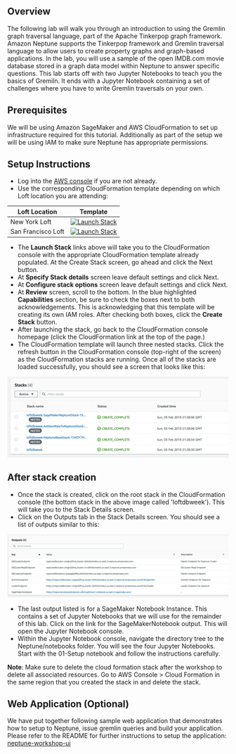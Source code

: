 ## Overview

The following lab will walk you through an introduction to using the Gremlin graph traversal language, part of the Apache Tinkerpop graph framework.  Amazon Neptune supports the Tinkerpop framework and Gremlin traversal language to allow users to create property graphs and graph-based applications.  In the lab, you will use a sample of the open IMDB.com movie database stored in a graph data model within Neptune to answer specific questions.  This lab starts off with two Jupyter Notebooks to teach you the basics of Gremiln.  It ends with a Jupyter Notebook containing a set of challenges where you have to write Gremlin traversals on your own.

## Prerequisites

We will be using Amazon SageMaker and AWS CloudFormation to set up infrastructure required for this tutorial. Additionally as part of the setup we will be using IAM to make sure Neptune has appropriate permissions.  

## Setup Instructions

*   Log into the [AWS console](https://console.aws.amazon.com/) if you are not already.
*   Use the corresponding CloudFormation template depending on which Loft location you are attending:

| Loft Location | Template |
| ------ | -------- |
| New York Loft | [![Launch Stack](https://cdn.rawgit.com/buildkite/cloudformation-launch-stack-button-svg/master/launch-stack.svg)](https://console.aws.amazon.com/cloudformation/home?region=us-east-2#/stacks/new?stackName=loftdbweek&templateURL=https://s3.amazonaws.com/loft-dbweek-neptune-us-east-2/dat310/cfn/neptune-sagemaker-base-stack-dat310.json) |
| San Francisco Loft | [![Launch Stack](https://cdn.rawgit.com/buildkite/cloudformation-launch-stack-button-svg/master/launch-stack.svg)](https://console.aws.amazon.com/cloudformation/home?region=us-west-2#/stacks/new?stackName=loftdbweek&templateURL=https://s3.amazonaws.com/loft-dbweek-neptune-us-west-2/dat310/cfn/neptune-sagemaker-base-stack-dat310.json) |

*   The **Launch Stack** links above will take you to the CloudFormation console with the appropriate CloudFormation template already populated.  At the Create Stack screen, go ahead and click the Next button.
*   At **Specify Stack details** screen leave default settings and click Next.
*   At **Configure stack options** screen leave default settings and click Next.
*   At **Review** screen, scroll to the bottom.  In the blue highlighted **Capabilities** section, be sure to check the boxes next to both acknowledgements.  This is acknowledging that this template will be creating its own IAM roles.  After checking both boxes, click the **Create Stack** button.
*   After launching the stack, go back to the CloudFormation console homepage (click the CloudFormation link at the top of the page.)
*   The CloudFormation template will launch three nested stacks.  Click the refresh button in the CloudFormation console (top-right of the screen) as the CloudFormation stacks are running.  Once all of the stacks are loaded successfully, you should see a screen that looks like this:

![neptune-cfn-success](../img/neptune-cfn-success.png)

## After stack creation

*   Once the stack is created, click on the root stack in the CloudFormation console (the bottom stack in the above image called 'loftdbweek').  This will take you to the Stack Details screen.
*   Click on the Outputs tab in the Stack Details screen.  You should see a list of outputs similar to this:

![neptune-cfn-outputs](../img/neptune-cfn-outputs.png)

*   The last output listed is for a SageMaker Notebook Instance.  This contains a set of Jupyter Notebooks that we will use for the remainder of this lab.  Click on the link for the SageMakerNotebook output.  This will open the Jupyter Notebook console. 
*   Within the Jupyter Notebook console, navigate the directory tree to the Neptune/notebooks folder.  You will see the four Jupyter Notebooks.  Start with the 01-Setup notebook and follow the instructions carefully. 

**Note**: Make sure to delete the cloud formation stack after the workshop to delete all associated resources. Go to AWS Console > Cloud Formation in the same region that you created the stack in and delete the stack.


## Web Application (Optional)

We have put together following sample web application that demonstrates how to setup to Neptune, issue gremlin queries and build your application. Please refer to the README for further instructions to setup the application: [neptune-workshop-ui](https://github.com/triggan/neptune-workshop-ui)
